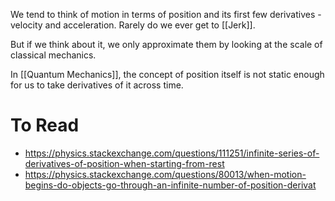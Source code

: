 We tend to think of motion in terms of position and its first few derivatives - velocity and acceleration. Rarely do we ever get to [[Jerk]].

But if we think about it, we only approximate them by looking at the scale of classical mechanics.

In [[Quantum Mechanics]], the concept of position itself is not static enough for us to take derivatives of it across time.
# To Read
- https://physics.stackexchange.com/questions/111251/infinite-series-of-derivatives-of-position-when-starting-from-rest
- https://physics.stackexchange.com/questions/80013/when-motion-begins-do-objects-go-through-an-infinite-number-of-position-derivat